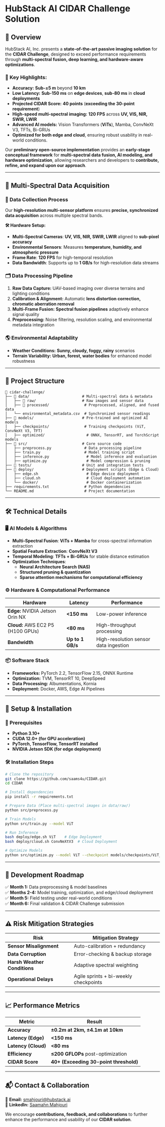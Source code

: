 # **HubStack AI CIDAR Challenge Solution**

## 🚀 **Overview**
HubStack AI, Inc. presents a **state-of-the-art passive imaging solution** for the **CIDAR Challenge**, designed to exceed performance requirements through **multi-spectral fusion, deep learning, and hardware-aware optimizations**.

### **🌟 Key Highlights:**
- **Accuracy:** **Sub-±5 m** beyond **10 km**
- **Low Latency:** **Sub-150 ms** on **edge devices**, **sub-80 ms** in **cloud deployments**
- **Projected CIDAR Score:** **40 points** (**exceeding the 30-point requirement**)
- **High-speed multi-spectral imaging:** **120 FPS** across **UV, VIS, NIR, SWIR, LWIR**
- **Advanced AI models:** Vision Transformers (**ViTs**), Mamba, ConvNeXt V3, TFTs, Bi-GRUs
- **Optimized for both edge and cloud**, ensuring robust usability in real-world conditions.

Our **preliminary open-source implementation** provides an **early-stage conceptual framework** for **multi-spectral data fusion, AI modeling, and hardware optimization**, allowing researchers and developers to **contribute, refine, and expand upon our approach**.

---

## 📸 **Multi-Spectral Data Acquisition**
### **🔬 Data Collection Process**
Our **high-resolution multi-sensor platform** ensures **precise, synchronized data acquisition** across multiple spectral bands.

**🛠 Hardware Setup:**
- **Multi-Spectral Cameras**: **UV, VIS, NIR, SWIR, LWIR** aligned to **sub-pixel accuracy**
- **Environmental Sensors**: Measures **temperature, humidity, and atmospheric pressure**
- **Frame Rate**: **120 FPS** for high-temporal resolution
- **Data Bandwidth**: Supports up to **1 GB/s** for high-resolution data streams

### **🗂 Data Processing Pipeline**
1. **Raw Data Capture:** UAV-based imaging over diverse terrains and lighting conditions  
2. **Calibration & Alignment:** Automatic **lens distortion correction, chromatic aberration removal**  
3. **Multi-Frame Fusion:** **Spectral fusion pipelines** adaptively enhance signal quality  
4. **Preprocessing:** Noise filtering, resolution scaling, and environmental metadata integration  

### **🌎 Environmental Adaptability**
- **Weather Conditions:** **Sunny, cloudy, foggy, rainy** scenarios
- **Terrain Variability:** **Urban, forest, water bodies** for enhanced model robustness

---

## 📂 **Project Structure**
```
📂 cidar-challenge/
├── 📁 data/                        # Multi-spectral data & metadata
│   ├── 📁 raw/                     # Raw images and sensor data
│   ├── 📁 processed/                # Preprocessed, aligned, and fused data
│   └── environmental_metadata.csv  # Synchronized sensor readings
├── 📁 models/                      # Pre-trained and optimized AI models
│   ├── checkpoints/                # Training checkpoints (ViT, ConvNeXt V3, TFT)
│   ├── optimized/                   # ONNX, TensorRT, and TorchScript models
├── 📁 src/                         # Core source code
│   ├── preprocess.py               # Data processing pipeline
│   ├── train.py                    # Model training script
│   ├── inference.py                 # Model inference and evaluation
│   ├── optimize.py                  # Model compression & pruning
├── 📁 tests/                       # Unit and integration tests
├── 📁 deploy/                      # Deployment scripts (Edge & Cloud)
│   ├── edge.sh                      # Edge device deployment
│   ├── cloud.sh                     # Cloud deployment automation
│   └── docker/                      # Docker containerization
├── requirements.txt                # Python dependencies
└── README.md                       # Project documentation
```

---

## 🛠 **Technical Details**
### **🖥 AI Models & Algorithms**
- **Multi-Spectral Fusion**: **ViTs + Mamba** for cross-spectral information extraction
- **Spatial Feature Extraction**: **ConvNeXt V3**
- **Temporal Modeling**: **TFTs + Bi-GRUs** for stable distance estimation
- **Optimization Techniques**:
  - **Neural Architecture Search (NAS)**
  - **Structured pruning & quantization**
  - **Sparse attention mechanisms for computational efficiency**

### **⚙️ Hardware & Computational Performance**
| **Hardware** | **Latency** | **Performance** |
|-------------|------------|----------------|
| **Edge:** NVIDIA Jetson Orin NX | **<150 ms** | Low-power inference |
| **Cloud:** AWS EC2 P5 (H100 GPUs) | **<80 ms** | High-throughput processing |
| **Bandwidth** | **Up to 1 GB/s** | High-resolution sensor data ingestion |

### **📦 Software Stack**
- **Frameworks:** PyTorch 2.2, TensorFlow 2.15, ONNX Runtime
- **Optimization:** TVM, TensorRT 10, DeepSpeed
- **Data Processing:** Albumentations, Kornia
- **Deployment:** Docker, AWS, Edge AI Pipelines

---

## 🚀 **Setup & Installation**
### **🔧 Prerequisites**
- **Python 3.10+**
- **CUDA 12.0+ (for GPU acceleration)**
- **PyTorch, TensorFlow, TensorRT installed**
- **NVIDIA Jetson SDK (for edge deployment)**

### **🛠 Installation Steps**
```bash
# Clone the repository
git clone https://github.com/saams4u/CIDAR.git
cd CIDAR

# Install dependencies
pip install -r requirements.txt

# Prepare Data (Place multi-spectral images in data/raw/)
python src/preprocess.py

# Train Models
python src/train.py --model ViT

# Run Inference
bash deploy/edge.sh ViT    # Edge Deployment
bash deploy/cloud.sh ConvNeXtV3  # Cloud Deployment

# Optimize Models
python src/optimize.py --model ViT --checkpoint models/checkpoints/ViT_best_model.pth
```

---

## 📅 **Development Roadmap**
✅ **Month 1:** Data preprocessing & model baselines  
✅ **Months 2-4:** Model training, optimization, and edge/cloud deployment  
✅ **Month 5:** Field testing under real-world conditions  
✅ **Month 6:** Final validation & CIDAR Challenge submission  

---

## ⚠️ **Risk Mitigation Strategies**
| **Risk** | **Mitigation Strategy** |
|----------|------------------------|
| **Sensor Misalignment** | Auto-calibration + redundancy |
| **Data Corruption** | Error-checking & backup storage |
| **Harsh Weather Conditions** | Adaptive spectral weighting |
| **Operational Delays** | Agile sprints + bi-weekly checkpoints |

---

## 📈 **Performance Metrics**
| **Metric** | **Result** |
|-----------|----------|
| **Accuracy** | **±0.2m at 2km, ±4.1m at 10km** |
| **Latency (Edge)** | **<150 ms** |
| **Latency (Cloud)** | **<80 ms** |
| **Efficiency** | **≤200 GFLOPs** post-optimization |
| **CIDAR Score** | **40+ (Exceeding 30-point threshold)** |

---

## 📬 **Contact & Collaboration**
📩 **Email:** [smahjouri@hubstack.ai](mailto:smahjouri@hubstack.ai)  
🔗 **LinkedIn:** [Saamahn Mahjouri](https://www.linkedin.com/in/smahjouri)

We encourage **contributions, feedback, and collaborations** to further enhance the performance and usability of our **CIDAR solution**.